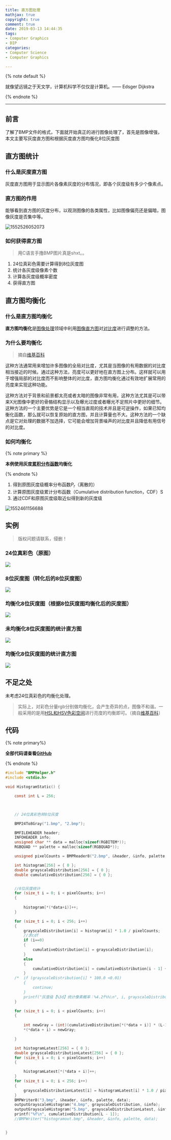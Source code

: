 ```yaml
---
title: 直方图处理
mathjax: true
copyright: true
comment: true
date: 2019-03-13 14:44:35
tags:
- Computer Graphics
- DIP
categories: 
- Computer Science
- Computer Graphics

---
```


{% note default %}

就像望远镜之于天文学，计算机科学不仅仅是计算机。—— Edsger Dijkstra

{% endnote %}

<!-- more -->

---


## 前言

了解了BMP文件的格式，下面就开始真正的进行图像处理了，首先是图像增强，本文主要写灰度直方图和根据灰度直方图均衡化8位灰度图


## 直方图统计



### 什么是灰度直方图



灰度直方图用于显示图片各像素灰度的分布情况，即各个灰度级有多少个像素点。



### 直方图的作用



能够看到直方图的灰度分布，以观测图像的各类属性，比如图像偏亮还是偏暗，图像灰度是否集中等。



![1552526052073](grayscale-histogram-resolver/1552526052073.png)



### 如何获得直方图

> 用C语言手撸BMP图片真是shxt。。



1. 24位真彩色需要计算得到8位灰度图
2. 统计各灰度级像素个数
3. 计算各灰度级概率密度
4. 获得直方图



## 直方图均衡化


### 什么是直方图均衡化

**直方图均衡化**是[图像处理](https://zh.wikipedia.org/wiki/%E5%9B%BE%E5%83%8F%E5%A4%84%E7%90%86)领域中利用[图像](https://zh.wikipedia.org/wiki/%E5%9B%BE%E5%83%8F)[直方图](https://zh.wikipedia.org/wiki/%E7%9B%B4%E6%96%B9%E5%9B%BE)对[对比度](https://zh.wikipedia.org/wiki/%E5%B0%8D%E6%AF%94%E5%BA%A6)进行调整的方法。

### 为什么要均衡化

> 摘自[维基百科][1]

这种方法通常用来增加许多图像的全局对比度，尤其是当图像的有用数据的对比度相当接近的时候。通过这种方法，亮度可以更好地在直方图上分布。这样就可以用于增强局部的对比度而不影响整体的对比度，直方图均衡化通过有效地扩展常用的亮度来实现这种功能。

这种方法对于背景和前景都太亮或者太暗的图像非常有用，这种方法尤其是可以带来X光图像中更好的骨骼结构显示以及曝光过度或者曝光不足照片中更好的细节。这种方法的一个主要优势是它是一个相当直观的技术并且是可逆操作，如果已知均衡化函数，那么就可以恢复原始的直方图，并且计算量也不大。这种方法的一个缺点是它对处理的数据不加选择，它可能会增加背景噪声的对比度并且降低有用信号的对比度。

### 如何均衡化

{% note primary %}

**本例使用灰度[累积分布函数](https://zh.wikipedia.org/wiki/%E7%B4%AF%E7%A7%AF%E5%88%86%E5%B8%83%E5%87%BD%E6%95%B0)均衡化**

{% endnote %}

1. 得到原图灰度级概率分布函数$P_r$（离散的）
2. 计算原图灰度级累计分布函数（Cumulative distribution function，CDF）S
3. 通过CDF和原图灰度级取近似得到新的灰度级



![1552461156688](grayscale-histogram-resolver/1552461156688.png)



## 实例

> 版权问题请联系，侵删！



### 24位真彩色（原图）

![](grayscale-histogram-resolver/1.png)

### 8位灰度图（转化后的8位灰度图）

![](grayscale-histogram-resolver/2.png)

### 均衡化8位灰度图（根据8位灰度图均衡化后的灰度图）

![](grayscale-histogram-resolver/3.png)

### 未均衡化8位灰度图的统计直方图

![](grayscale-histogram-resolver/4.png)

### 均衡化8位灰度图的统计直方图

![](grayscale-histogram-resolver/5.png)



## 不足之处

未考虑24位真彩色的均衡化处理。

> 实际上，对彩色分量rgb分别做均衡化，会产生奇异的点，图像不和谐。一般采用的是用[HSL和HSV色彩空间](https://zh.wikipedia.org/wiki/HSL%E5%92%8CHSV%E8%89%B2%E5%BD%A9%E7%A9%BA%E9%97%B4)进行亮度的均衡即可。（摘自[维基百科][1]）





## 代码



{% note primary%}

**全部代码请查看[GitHub](https://github.com/ScarboroughCoral/DIPModule)**

{% endnote %}



```c
#include "BMPHelper.h"
#include <stdio.h>

void HistogramStatic() {

	const int L = 256;

	

	// 24位真彩色转8位灰度

	BMP24To8Gray("1.bmp", "2.bmp");

	BMFILEHEADER header;
	INFOHEADER info;
	unsigned char ** data = malloc(sizeof(RGBITEM*));
	RGBQUAD ** palette = malloc(sizeof(RGBQUAD*));

	unsigned pixelCounts = BMPReader8("2.bmp", &header, &info, palette, data);

	int histogram[256] = { 0 };
	double grayscaleDistribution[256] = { 0 };
	double cumulativeDistribution[256] = { 0 };


	//8位灰度统计
	for (size_t i = 0; i < pixelCounts; i++)
	{
		
		histogram[*(*data+i)]++;
	}

	for (size_t i = 0; i < 256; i++)
	{
		grayscaleDistribution[i] = histogram[i] * 1.0 / pixelCounts;
		//求cdf
		if (i==0)
		{
			cumulativeDistribution[i] = grayscaleDistribution[i];
		}
		else
		{
			cumulativeDistribution[i] = cumulativeDistribution[i - 1] + grayscaleDistribution[i];
		}
	/*	if (grayscaleDistribution[i] * 100.0 <0.01)
		{
			continue;
		}
		printf("灰度级【%3d】统计像素概率：%4.2f%%\n", i, grayscaleDistribution[i]*100);*/
	}

	for (size_t i = 0; i < pixelCounts; i++)
	{
		
		int newGray = (int)(cumulativeDistribution[*(*data + i)] * (L-1) + 0.5);
		*(*data + i) = newGray;

	}

	int histogramLatest[256] = { 0 };
	double grayscaleDistributionLatest[256] = { 0 };
	for (size_t i = 0; i < pixelCounts; i++)
	{

		histogramLatest[*(*data + i)]++;
	}
	for (size_t i = 0; i < 256; i++)
	{
		grayscaleDistributionLatest[i] = histogramLatest[i] * 1.0 / pixelCounts;
	}
	BMPWriter8("3.bmp", &header, &info, palette, data);
	outputGrayscaleHistogram("4.bmp", grayscaleDistribution, &info);
	outputGrayscaleHistogram("5.bmp", grayscaleDistributionLatest, &info);
	printf("%f\n", cumulativeDistribution[L - 1]);
	//BMPWriter("histogramout.bmp", &header, &info, palette, data);


}
```





[1]: https://zh.wikipedia.org/wiki/%E7%9B%B4%E6%96%B9%E5%9B%BE%E5%9D%87%E8%A1%A1%E5%8C%96



